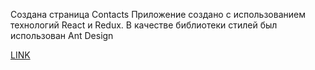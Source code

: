 Создана страница Contacts
Приложение создано с использованием технологий React и Redux.
В качестве библиотеки стилей был использован Ant Design

[LINK](https://rustron.github.io/new/#/contacts)
